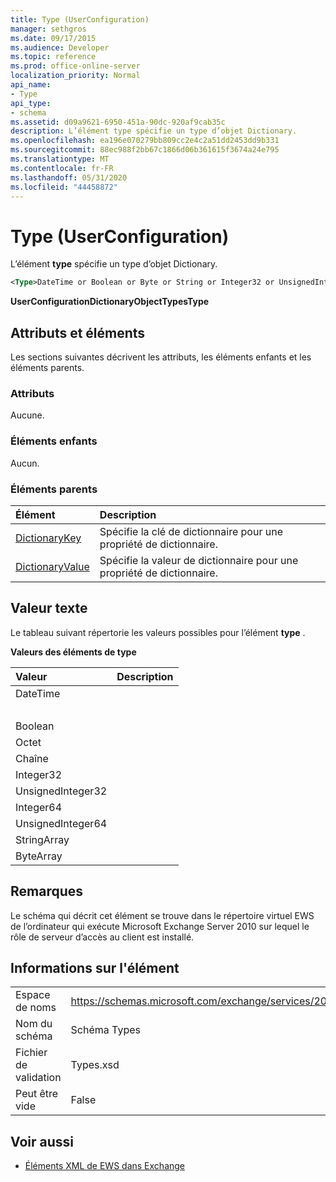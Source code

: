 ```yaml
---
title: Type (UserConfiguration)
manager: sethgros
ms.date: 09/17/2015
ms.audience: Developer
ms.topic: reference
ms.prod: office-online-server
localization_priority: Normal
api_name:
- Type
api_type:
- schema
ms.assetid: d09a9621-6950-451a-90dc-920af9cab35c
description: L’élément type spécifie un type d’objet Dictionary.
ms.openlocfilehash: ea196e070279bb809cc2e4c2a51dd2453dd9b331
ms.sourcegitcommit: 88ec988f2bb67c1866d06b361615f3674a24e795
ms.translationtype: MT
ms.contentlocale: fr-FR
ms.lasthandoff: 05/31/2020
ms.locfileid: "44458872"
---
```

# <a name="type-userconfiguration"></a>Type (UserConfiguration)

L’élément **type** spécifie un type d’objet Dictionary. 
  
```xml
<Type>DateTime or Boolean or Byte or String or Integer32 or UnsignedInteger32 or Integer64 or UnsignedInteger64 or StringArray or ByteArray</Type> 
```

 **UserConfigurationDictionaryObjectTypesType**
## <a name="attributes-and-elements"></a>Attributs et éléments

Les sections suivantes décrivent les attributs, les éléments enfants et les éléments parents.
  
### <a name="attributes"></a>Attributs

Aucune.
  
### <a name="child-elements"></a>Éléments enfants

Aucun.
  
### <a name="parent-elements"></a>Éléments parents

|**Élément**|**Description**|
|:-----|:-----|
|[DictionaryKey](dictionarykey.md) <br/> |Spécifie la clé de dictionnaire pour une propriété de dictionnaire.  <br/> |
|[DictionaryValue](dictionaryvalue.md) <br/> |Spécifie la valeur de dictionnaire pour une propriété de dictionnaire.  <br/> |
   
## <a name="text-value"></a>Valeur texte

Le tableau suivant répertorie les valeurs possibles pour l’élément **type** . 
  
**Valeurs des éléments de type**

|**Valeur**|**Description**|
|:-----|:-----|
|DateTime
  <br/> ||
|Boolean  <br/> ||
|Octet  <br/> ||
|Chaîne  <br/> ||
|Integer32  <br/> ||
|UnsignedInteger32  <br/> ||
|Integer64  <br/> ||
|UnsignedInteger64  <br/> ||
|StringArray  <br/> ||
|ByteArray  <br/> ||
   
## <a name="remarks"></a>Remarques

Le schéma qui décrit cet élément se trouve dans le répertoire virtuel EWS de l’ordinateur qui exécute Microsoft Exchange Server 2010 sur lequel le rôle de serveur d’accès au client est installé.
  
## <a name="element-information"></a>Informations sur l'élément

|||
|:-----|:-----|
|Espace de noms  <br/> |https://schemas.microsoft.com/exchange/services/2006/types  <br/> |
|Nom du schéma  <br/> |Schéma Types  <br/> |
|Fichier de validation  <br/> |Types.xsd  <br/> |
|Peut être vide  <br/> |False  <br/> |
   
## <a name="see-also"></a>Voir aussi



- [Éléments XML de EWS dans Exchange](ews-xml-elements-in-exchange.md)

